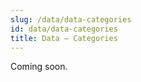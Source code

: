 ```yaml
---
slug: /data/data-categories
id: data/data-categories
title: Data — Categories
---
```


Coming soon.
